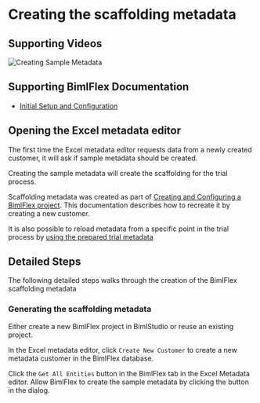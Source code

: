 # Creating the scaffolding metadata

## Supporting Videos

![Creating Sample Metadata](https://www.youtube.com/watch?v=-aeuQS_IBCQ?rel=0&autoplay=0)

## Supporting BimlFlex Documentation

- [Initial Setup and Configuration](../user-guide/initial-setup-and-configuration.md)

## Opening the Excel metadata editor

The first time the Excel metadata editor requests data from a newly created customer, it will ask if sample metadata should be created.

Creating the sample metadata will create the scaffolding for the trial process.

Scaffolding metadata was created as part of [Creating and Configuring a BimlFlex project](creating-and-configuring-a-bimlflex-project.md). This documentation describes how to recreate it by creating a new customer.

It is also possible to reload metadata from a specific point in the trial process by [using the prepared trial metadata](using-prepared-trial-metadata.md)

## Detailed Steps

The following detailed steps walks through the creation of the BimlFlex scaffolding metadata

### Generating the scaffolding metadata

Either create a new BimlFlex project in BimlStudio or reuse an existing project.

In the Excel metadata editor, click `Create New Customer` to create a new metadata customer in the BimlFlex database.

Click the `Get All Entities` button in the BimlFlex tab in the Excel Metadata editor. Allow BimlFlex to create the sample metadata by clicking the button in the dialog.